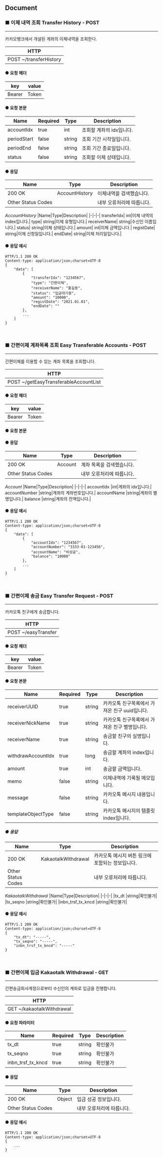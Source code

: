 ## Document

### ■ 이체 내역 조회 Transfer History - POST
--------------------------------------------
카카오뱅크에서 개설된 계좌의 이체내역을 조회한다.

|HTTP|
|-|
|POST ~/transferHistory|

#### ● 요청 헤더
|key|value|
|-|-|
|Bearer|Token|

#### ● 요청 본문
|Name|Required|Type|Description|
|-|-|-|-|
|accountIdx  |true|int|조회할 계좌의 idx입니다.|
|periodStart |false|string|조회 기간 시작일입니다.|
|periodEnd   |false|string|조회 기간 종료일입니다.|
|status      |false|string|조회할 이체 상태입니다.|

#### ● 응답
|Name|Type|Description|
|-|-|-|
|200 OK|AccountHistory|이체내역을 검색했습니다.|
|Other Status Codes||내부 오류처리에 따릅니다.|

*AccountHistory*
|Name|Type|Description|
|-|-|-|
transferIdx|   int|이체 내역의 index입니다.|
type|          string|이체 유형입니다.|
receiverName|  string|수신인 이름입니다.|
status|        string|이체 상태입니다.|
amount|        int|이체 금액입니다.|
registDate|    string|이체 신청일입니다.|
endDate|       string|이체 처리일입니다.|

#### ● 응답 예시
```
HTTP/1.1 200 OK
Content-type: application/json;charset=UTF-8
{
    "data": [
        {
            "transferIdx": "1234567",
            "type": "간편이체",
            "receiverName": "홍길동",
            "status": "입금대기중",
            "amount": "10000",
            "registDate": "2021.01.01",
            "endDate": ""
        },
        ...
    ]
}
```



&nbsp;
### ■ 간편이체 계좌목록 조회 Easy Transferable Accounts - POST
--------------------------------------------
간편이체를 이용할 수 있는 계좌 목록을 조회합니다.

|HTTP|
|-|
|POST ~/getEasyTransferableAccountList|

#### ● 요청 헤더

|key|value|
|-|-|
|Bearer|Token|

#### ● 요청 본문

#### ● 응답
|Name|Type|Description|
|-|-|-|
|200 OK|Account|계좌 목록을 검색했습니다.|
|Other Status Codes||내부 오류처리에 따릅니다.|

*Account*
|Name|Type|Description|
|-|-|-|
accountIdx      |int|계좌의 idx입니다.|
accountNumber   |string|계좌의 계좌번호입니다.|
accountName     |string|계좌의 별명입니다.|
balance         |string|계좌의 잔액입니다.|

#### ● 응답 예시
```
HTTP/1.1 200 OK
Content-type: application/json;charset=UTF-8
{
    "data": [
        {
            "accountIdx": "1234567",
            "accountNumber": "3333-01-123456",
            "accountName": "비상금",
            "balance": "10000"
        },
        ...
    ]
}
```

&nbsp;
### ■ 간편이체 송금 Easy Transfer Request - POST
--------------------------------------------
카카오톡 친구에게 송금합니다.

|HTTP|
|-|
|POST ~/easyTransfer|

#### ● 요청 헤더

|key|value|
|-|-|
|Bearer|Token|

#### ● 요청 본문
|Name|Required|Type|Description|
|-|-|-|-|
|receiverUUID      |true|string|카카오톡 친구목록에서 가져온 친구 uuid입니다.|
|receiverNickName  |true|string|카카오톡 친구목록에서 가져온 친구 별명입니다.|
|receiverName      |true|string|송금할 친구의 실명입니다.|
|withdrawAccountIdx|true|long|송금할 계좌의 index입니다.|
|amount            |true|int|송금할 금액입니다.|
|memo              |false|string|이체내역에 기록될 메모입니다.|
|message           |false|string|카카오톡 메시지 내용입니다.|
|templateObjectType|false|string|카카오톡 메시지의 템플릿 index입니다.|

##### ● 응답
|Name|Type|Description|
|-|-|-|
|200 OK|KakaotalkWithdrawal|카카오톡 메시지 버튼 링크에 포함되는 정보입니다.|
|Other Status Codes||내부 오류처리에 따릅니다.|

*KakaotalkWithdrawal*
|Name|Type|Description|
|-|-|-|
|tx_dt              |string|확인불가|
|tx_seqno           |string|확인불가|
|inbn_trsf_tx_kncd  |string|확인불가|

#### ● 응답 예시
```
HTTP/1.1 200 OK
Content-type: application/json;charset=UTF-8
{
    "tx_dt": "-----",
    "tx_seqno": "-----",
    "inbn_trsf_tx_kncd": "-----"
}
```


&nbsp;
### ■ 간편이체 입금 Kakaotalk Withdrawal - GET
--------------------------------------------
간편송금회사계정으로부터 수신인의 계좌로 입금을 진행합니다.

|HTTP|
|-|
|GET ~/kakaotalkWithdrawal|

#### ● 요청 파라미터
|Name|Required|Type|Description|
|-|-|-|-|
|tx_dt            |true|string|확인불가|
|tx_seqno         |true|string|확인불가|
|inbn_trsf_tx_kncd|true|string|확인불가|

#### ● 응답
|Name|Type|Description|
|-|-|-|
|200 OK|Object|입금 성공 정보입니다.|
|Other Status Codes||내부 오류처리에 따릅니다.|

#### ● 응답 예시
```
HTTP/1.1 200 OK
Content-type: application/json;charset=UTF-8
{
    ...
}
```